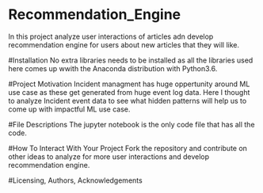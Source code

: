 # Recommendation_Engine

In this project analyze user interactions of articles adn develop recommendation engine for users about new articles that they will like.

#Installation
No extra libraries needs to be installed as all the libraries used here comes up wwith the Anaconda distribution with Python3.6.

#Project Motivation
Incident managment has huge oppertunity around ML use case as these get generated from huge event log data. Here I thought to analyze Incident event data to see what hidden patterns will help us to come up with impactful ML use case.

#File Descriptions
The jupyter notebook is the only code file that has all the code.

#How To Interact With Your Project
Fork the repository and contribute on other ideas to analyze for more user interactions and develop recommendation engine.

#Licensing, Authors, Acknowledgements

